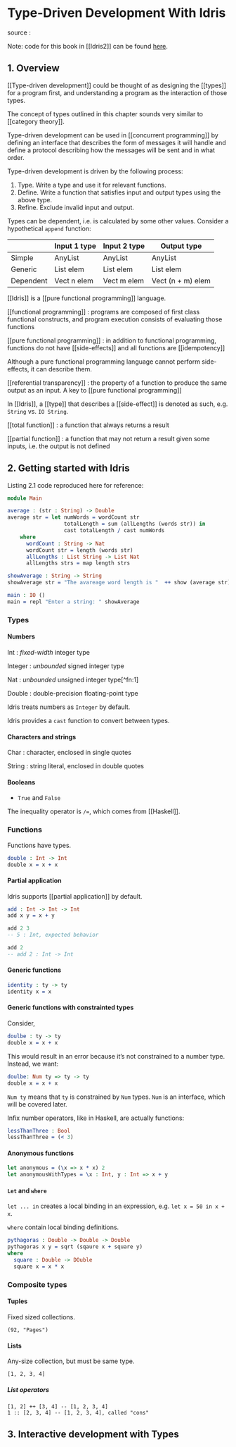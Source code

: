 # Type-Driven Development With Idris

source
: 

Note: code for this book in [[Idris2]] can be found [here](https://github.com/edwinb/Idris2/tree/master/tests/typedd-book).


## 1. Overview

[[Type-driven development]] could be thought of as designing the [[types]] for a program first, and understanding a program as the interaction of those types.

The concept of types outlined in this chapter sounds very similar to [[category theory]].

Type-driven development can be used in [[concurrent programming]] by defining an interface that describes the form of messages it will handle and define a protocol describing how the messages will be sent and in what order.

Type-driven development is driven by the following process:

1.  Type. Write a type and use it for relevant functions.
2.  Define. Write a function that satisfies input and output types using the above type.
3.  Refine. Exclude invalid input and output.

Types can be dependent, i.e. is calculated by some other values. Consider a hypothetical `append` function:

|           | Input 1 type | Input 2 type | Output type       |
|-----------|--------------|--------------|-------------------|
| Simple    | AnyList      | AnyList      | AnyList           |
| Generic   | List elem    | List elem    | List elem         |
| Dependent | Vect n elem  | Vect m elem  | Vect (n + m) elem |

[[Idris]] is a [[pure functional programming]] language.

[[functional programming]]
: programs are composed of first class functional constructs, and program execution consists of evaluating those functions

[[pure functional programming]]
: in addition to functional programming, functions do not have [[side-effects]] and all functions are [[idempotency]]

Although a pure functional programming language cannot perform side-effects, it can describe them.

[[referential transparency]]
: the property of a function to produce the same output as an input. A key to [[pure functional programming]]

In [[Idris]], a [[type]] that describes a [[side-effect]] is denoted as such, e.g. `String` vs. `IO String`.

[[total function]]
: a function that always returns a result

[[partial function]]
: a function that may not return a result given some inputs, i.e. the output is not defined


## 2. Getting started with Idris

Listing 2.1 code reproduced here for reference:

```idris
module Main

average : (str : String) -> Double
average str = let numWords = wordCount str
                  totalLength = sum (allLengths (words str)) in
                  cast totalLength / cast numWords
    where
      wordCount : String -> Nat
      wordCount str = length (words str)
      allLengths : List String -> List Nat
      allLengths strs = map length strs

showAverage : String -> String
showAverage str = "The avareage word length is "  ++ show (average str) ++ "\n"

main : IO ()
main = repl "Enter a string: " showAverage
```


### Types


#### Numbers

Int
: _fixed-width_ integer type

Integer
: _unbounded_ signed integer type

Nat
: _unbounded_ unsigned integer type[^fn:1]

Double
: double-precision floating-point type

Idris treats numbers as `Integer` by default.

Idris provides a `cast` function to convert between types.


#### Characters and strings

Char
: character, enclosed in single quotes

String
: string literal, enclosed in double quotes


#### Booleans

-   `True` and `False`

The inequality operator is `/=`, which comes from [[Haskell]].


### Functions

Functions have types.

```idris
double : Int -> Int
double x = x + x
```


#### Partial application

Idris supports [[partial application]] by default.

```idris
add : Int -> Int -> Int
add x y = x + y

add 2 3
-- 5 : Int, expected behavior

add 2
-- add 2 : Int -> Int
```


#### Generic functions

```idris
identity : ty -> ty
identity x = x
```


#### Generic functions with constrainted types

Consider,

```idris
doulbe : ty -> ty
double x = x + x
```

This would result in an error because it&rsquo;s not constrained to a number type. Instead, we want:

```idris
doulbe: Num ty => ty -> ty
double x = x + x
```

`Num ty` means that `ty` is constrained by `Num` types. `Num` is an interface, which will be covered later.

Infix number operators, like in Haskell, are actually functions:

```idris
lessThanThree : Bool
lessThanThree = (< 3)
```


#### Anonymous functions

```idris
let anonymous = (\x => x * x) 2
let anonymousWithTypes = \x : Int, y : Int => x + y
```


#### `Let` and `where`

`let ... in` creates a local binding in an expression, e.g. `let x = 50 in x + x`.

`where` contain local binding definitions.

```idris
pythagoras : Double -> Double -> Double
pythagoras x y = sqrt (sqaure x + square y)
where
  square : Double -> DOuble
  square x = x * x
```


### Composite types


#### Tuples

Fixed sized collections.

```nil
(92, "Pages")
```


#### Lists

Any-size collection, but must be same type.

```nil
[1, 2, 3, 4]
```


##### List operators

```nil
[1, 2] ++ [3, 4] -- [1, 2, 3, 4]
1 :: [2, 3, 4] -- [1, 2, 3, 4], called "cons"
```


## 3. Interactive development with Types
